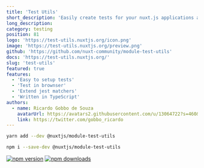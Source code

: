 ```yaml
---
title: 'Test Utils'
short_description: 'Easily create tests for your nuxt.js applications and modules.'
long_description:
category: testing
position: 81
logo: 'https://test-utils.nuxtjs.org/icon.png'
image: 'https://test-utils.nuxtjs.org/preview.png'
github: 'https://github.com/nuxt-community/module-test-utils'
docs: 'https://test-utils.nuxtjs.org/'
slug: 'test-utils'
featured: true
features:
  - 'Easy to setup tests'
  - 'Test in brownser'
  - 'Extend jest matchers'
  - 'Written in TypeScript'
authors:
  - name: Ricardo Gobbo de Souza
    avatarUrl: https://avatars2.githubusercontent.com/u/13064722?s=460&u=b78f5a956b60bd997420d3c3e82f72cc1a970263&v=4
    link: https://twitter.com/gobbo_ricardo
---
```


<code-group>
<code-block label="Yarn" active>

```bash
yarn add --dev @nuxtjs/module-test-utils
```

  </code-block>
  <code-block label="NPM">

```bash
npm i --save-dev @nuxtjs/module-test-utils
```

  </code-block>
</code-group>

<docs-button :docs="docs"></docs-button>

<Authors :authors="authors"></authors>

<npm-buttons>
 <a href="https://npmjs.com/package/@nuxtjs/module-test-utils" rel="nofollow"><img src="https://camo.githubusercontent.com/e91970538de96b435089748be109e65344705452/68747470733a2f2f696d672e736869656c64732e696f2f6e706d2f762f406e7578746a732f6d6f64756c652d746573742d7574696c732f6c61746573742e7376673f7374796c653d666c61742d737175617265" alt="npm version" data-canonical-src="https://img.shields.io/npm/v/@nuxtjs/module-test-utils/latest.svg?style=flat-square" style="max-width:100%;"></a>
  <a href="https://npmjs.com/package/@nuxtjs/module-test-utils" rel="nofollow"><img src="https://camo.githubusercontent.com/0f5b3db3649f8bda4025da3e0330ab1a71809c00/68747470733a2f2f696d672e736869656c64732e696f2f6e706d2f64742f406e7578746a732f6d6f64756c652d746573742d7574696c732e7376673f7374796c653d666c61742d737175617265" alt="npm downloads" data-canonical-src="https://img.shields.io/npm/dt/@nuxtjs/module-test-utils.svg?style=flat-square" style="max-width:100%;"></a>
</npm-buttons>
